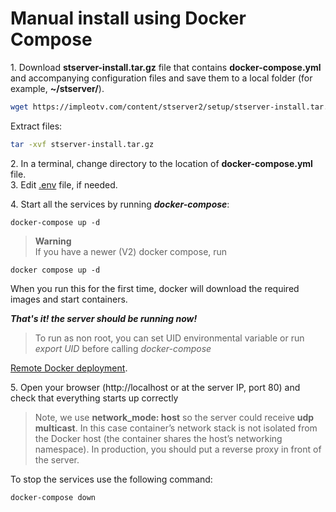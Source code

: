 # Manual install using Docker Compose

1\. Download **stserver-install.tar.gz** file that contains **docker-compose.yml** and accompanying configuration files and save them to a local folder (for example, **~/stserver/**). 

```bash
wget https://impleotv.com/content/stserver2/setup/stserver-install.tar.gz
```

Extract files:

```bash
tar -xvf stserver-install.tar.gz
```

2\. In a terminal, change directory to the location of **docker-compose.yml** file.  
3. Edit [.env](./env-file.md) file, if needed.



4\. Start all the services by running ***docker-compose***:
```
docker-compose up -d
```  
> **Warning**  
> If you have a newer (V2) docker compose, run

```
docker compose up -d
```  

When you run this for the first time, docker will download the required images and start containers.    

***That's it! the server should be running now!***  


> To run as non root, you can set UID environmental variable or run *export UID* before calling *docker-compose*  

[Remote Docker deployment](./deploy-to-remote-host.md). 


5\. Open your browser (http://localhost or at the server IP, port 80) and check that everything starts up correctly 

> Note, we use **network_mode: host** so the server could receive **udp multicast**. In this case container’s network stack is not isolated from the Docker host (the container shares the host’s networking namespace). In production, you should put a reverse proxy in front of the server.


To stop the services use the following command: 
```
docker-compose down
```  
